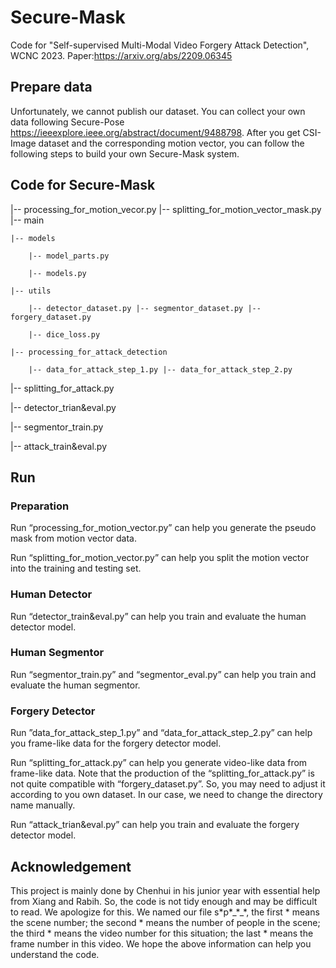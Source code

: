 # Secure-Mask
Code for "Self-supervised Multi-Modal Video Forgery Attack Detection", WCNC 2023. Paper:https://arxiv.org/abs/2209.06345

## Prepare data

Unfortunately, we cannot publish our dataset. You can collect your own data following Secure-Pose https://ieeexplore.ieee.org/abstract/document/9488798. After you get CSI-Image dataset and the corresponding motion vector, you can follow the following steps to build your own Secure-Mask system.

## Code for Secure-Mask

|-- processing_for_motion_vecor.py
|-- splitting_for_motion_vector_mask.py
|-- main

    |-- models
    
        |-- model_parts.py
        
        |-- models.py
        
    |-- utils
    
        |-- detector_dataset.py |-- segmentor_dataset.py |-- forgery_dataset.py
        
        |-- dice_loss.py
        
    |-- processing_for_attack_detection
    
        |-- data_for_attack_step_1.py |-- data_for_attack_step_2.py

|-- splitting_for_attack.py

|-- detector_trian&eval.py

|-- segmentor_train.py

|-- attack_train&eval.py

## Run

###	Preparation

Run “processing_for_motion_vector.py” can help you generate the pseudo mask from motion vector data.

Run “splitting_for_motion_vector.py” can help you split the motion vector into the training and testing set.

###	Human Detector

Run “detector_train&eval.py” can help you train and evaluate the human detector model.

###	Human Segmentor

Run “segmentor_train.py” and “segmentor_eval.py” can help you train and evaluate the human segmentor.

### Forgery Detector

Run ”data_for_attack_step_1.py” and “data_for_attack_step_2.py” can help you frame-like data for the forgery detector model.

Run “splitting_for_attack.py” can help you generate video-like data from frame-like data. Note that the production of the “splitting_for_attack.py” is not quite compatible with “forgery_dataset.py”. So, you may need to adjust it according to you own dataset. In our case, we need to change the directory name manually.

Run “attack_trian&eval.py” can help you train and evaluate the forgery detector model.

## Acknowledgement

This project is mainly done by Chenhui in his junior year with essential help from Xiang and Rabih. So, the code is not tidy enough and may be difficult to read. We apologize for this. We named our file s\*p\*\_\*\_\*, the first * means the scene number; the second * means the number of people in the scene; the third * means the video number for this situation; the last * means the frame number in this video. We hope the above information can help you understand the code.
